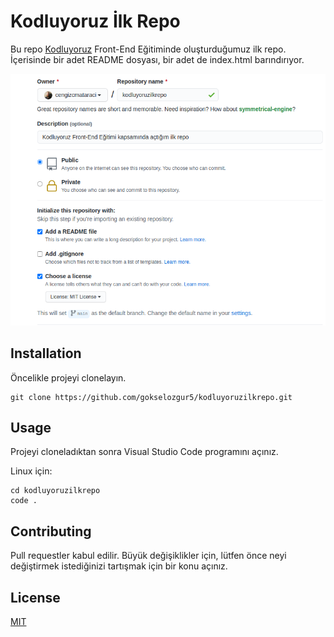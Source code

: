 # Kodluyoruz İlk Repo

Bu repo [Kodluyoruz](https://www.kodluyoruz.org/)  Front-End Eğitiminde oluşturduğumuz ilk repo. İçerisinde bir adet README dosyası, bir adet de index.html barındırıyor. 

![img](https://github.com/Kodluyoruz/taskforce/blob/main/git/odev1/figures/github.png)

## Installation 

Öncelikle projeyi clonelayın. 

```
git clone https://github.com/gokselozgur5/kodluyoruzilkrepo.git
```

## Usage

Projeyi cloneladıktan sonra Visual Studio Code programını açınız. 

Linux için: 

```
cd kodluyoruzilkrepo
code .
```

## Contributing 

Pull requestler kabul edilir. Büyük değişiklikler için, lütfen önce neyi değiştirmek istediğinizi tartışmak için bir konu açınız. 

## License
[MIT](https://choosealicense.com/licenses/mit/  )

